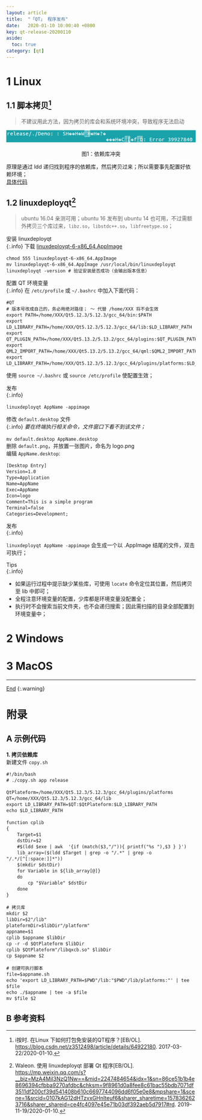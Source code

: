 ```yaml
---
layout: article
title:  "「QT」 程序发布"
date:   2020-01-10 10:00:40 +0800
key: qt-release-20200110
aside:
  toc: true
category: [qt]
---
```

<span id='head'></span>
<!--more-->   

# 1 Linux
## 1.1 脚本拷贝[^2]
>不建议用此方法，因为拷贝的库会和系统环境冲突，导致程序无法启动
<center class="half">
  <img src="/assets/images/tools/qt/release/error.png" />&emsp;<br>图1：依赖库冲突  
</center>

原理是通过 ldd 递归找到程序的依赖库，然后拷贝过来；所以需要事先配置好依赖环境；     
[具体代码](#code)    

## 1.2 linuxdeployqt[^1]
>ubuntu 16.04 亲测可用；ubuntu 16 发布到 ubuntu 14 也可用，不过需额外拷贝三个库过来，`libz.so`，`libstdc++.so`，`libfreetype.so`；   

安装 linuxdeployqt      
{:.info}
下载 [linuxdeployqt-6-x86_64.AppImage](https://github.com/probonopd/linuxdeployqt/releases)    
```shell
chmod 555 linuxdeployqt-6-x86_64.AppImage
mv linuxdeployqt-6-x86_64.AppImage /usr/local/bin/linuxdeployqt
linuxdeployqt -version # 验证安装是否成功（会输出版本信息）
```

配置 QT 环境变量   
{:.info}
在 `/etc/profile` 或 `~/.bashrc` 中加入下面代码：          
```shell
#QT
# 版本号改成自己的，务必用绝对路径； ～ 代替 /home/XXX 将不会生效
export PATH=/home/XXX/Qt5.12.3/5.12.3/gcc_64/bin:$PATH
export LD_LIBRARY_PATH=/home/XXX/Qt5.12.3/5.12.3/gcc_64/lib:$LD_LIBRARY_PATH
export QT_PLUGIN_PATH=/home/XXX/Qt5.13.2/5.13.2/gcc_64/plugins:$QT_PLUGIN_PATH
export QML2_IMPORT_PATH=/home/XXX/Qt5.13.2/5.13.2/gcc_64/qml:$QML2_IMPORT_PATH
export LD_LIBRARY_PATH=/home/XXX/Qt5.12.3/5.12.3/gcc_64/plugins/platforms:$LD_LIBRARY_PATH
```
使用 `source ~/.bashrc` 或 `source /etc/profile` 使配置生效；    

发布  
{:.info}

`linuxdeployqt AppName -appimage`    

修改 `default.desktop` 文件   
{:.info}
*要在终端执行相关命令，文件窗口下看不到该文件；*    

`mv default.desktop AppName.desktop`    
删除 `default.png`，并放置一张图片，命名为 logo.png    
编辑 `AppName.desktop`:    
```shell
[Desktop Entry]
Version=1.0
Type=Application
Name=AppName
Exec=AppName
Icon=logo
Comment=This is a simple program
Terminal=false
Categories=Development;
```

发布   
{:.info}

`linuxdeployqt AppName -appimage` 会生成一个以 .AppImage 结尾的文件，双击可执行；     

Tips  
{:.info}
- 如果运行过程中提示缺少某些库，可使用 `locate` 命令定位其位置，然后拷贝至 lib 中即可；  
- 全程注意环境变量的配置，少库都是环境变量没配置全；      
- 执行时不会搜索当前文件夹，也不会递归搜索；因此需扫描的目录全部配置到环境变量中；     


# 2 Windows

# 3 MacOS

-------------------  
[End](#head)
{:.warning}  

# 附录
## A 示例代码
<span id="copy">**1. 拷贝依赖库**</span>    
新建文件 `copy.sh`    
```shell
#!/bin/bash
# ./copy.sh app release

QtPlateform=/home/XXX/Qt5.12.3/5.12.3/gcc_64/plugins/platforms
QT=/home/XXX/Qt5.12.3/5.12.3/gcc_64/lib
export LD_LIBRARY_PATH=$QT:$QtPlateform:$LD_LIBRARY_PATH
echo $LD_LIBRARY_PATH

function cplib
{
    Target=$1
    dstDir=$2
    #$(ldd $exe | awk  '{if (match($3,"/")){ printf("%s "),$3 } }')
    lib_array=($(ldd $Target | grep -o "/.*" | grep -o "/.*/[^[:space:]]*"))
    $(mkdir $dstDir)
    for Variable in ${lib_array[@]}
    do
        cp "$Variable" $dstDir
    done
}

# 拷贝库
mkdir $2
libDir=$2"/lib"
plateformDir=$libDir"/platform"
appname=$1
cplib $appname $libDir
cp -r -d $QtPlateform $libDir
cplib $QtPlateform"/libqxcb.so" $libDir
cp $appname $2

# 创建可执行脚本
file=$appname.sh
echo 'export LD_LIBRARY_PATH=$PWD"/lib:"$PWD"/lib/platforms:"' | tee $file
echo ./$appname | tee -a $file
mv $file $2
```

## B 参考资料
[^1]:  Waleon. 使用 linuxdeployqt 部署 Qt 程序[EB/OL]. <https://mp.weixin.qq.com/s?__biz=MzA4MjI3NzQ1Nw==&mid=2247484654&idx=1&sn=86ce51b1b4e8696394cfbba9270afdbc&chksm=9f8961d0a8fee8c61bac55bdb7071df3511df200cf39d541408b610c6697744096dd6f05e0e8&mpshare=1&scene=1&srcid=0107kAG12dHTzvxGHnIteuf6&sharer_sharetime=1578362623716&sharer_shareid=ce4fc4097e45e71b03df392aeb5d7917#rd>. 2019-11-19/2020-01-10.   
[^2]: i按时. 在Linux 下如何打包免安装的QT程序？[EB/OL]. <https://blog.csdn.net/z3512498/article/details/64922180>. 2017-03-22/2020-01-10.      
